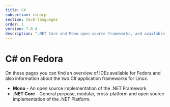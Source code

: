 ```yaml
---
title: C#
subsection: csharp
section: tech-languages
order: 1
version: 7.8.4
description: ".NET Core and Mono open source frameworks, and available IDEs."
---
```


# C# on Fedora

On these pages you can find an overview of IDEs available for Fedora and also information about the two C# application frameworks for Linux.

* **Mono** - An open source implementation of the .NET Framework
* **.NET Core** - General purpose, modular, cross-platform and open source implementation of the .NET Platform.

